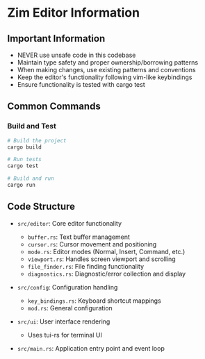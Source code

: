 # Zim Editor Information

## Important Information

- NEVER use unsafe code in this codebase
- Maintain type safety and proper ownership/borrowing patterns
- When making changes, use existing patterns and conventions
- Keep the editor's functionality following vim-like keybindings
- Ensure functionality is tested with cargo test

## Common Commands

### Build and Test

```bash
# Build the project
cargo build

# Run tests
cargo test

# Build and run
cargo run
```

## Code Structure

- `src/editor`: Core editor functionality
  - `buffer.rs`: Text buffer management
  - `cursor.rs`: Cursor movement and positioning
  - `mode.rs`: Editor modes (Normal, Insert, Command, etc.)
  - `viewport.rs`: Handles screen viewport and scrolling
  - `file_finder.rs`: File finding functionality
  - `diagnostics.rs`: Diagnostic/error collection and display

- `src/config`: Configuration handling
  - `key_bindings.rs`: Keyboard shortcut mappings
  - `mod.rs`: General configuration

- `src/ui`: User interface rendering
  - Uses tui-rs for terminal UI

- `src/main.rs`: Application entry point and event loop